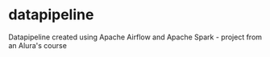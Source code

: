 # datapipeline
Datapipeline created using Apache Airflow and Apache Spark - project from an Alura's course
